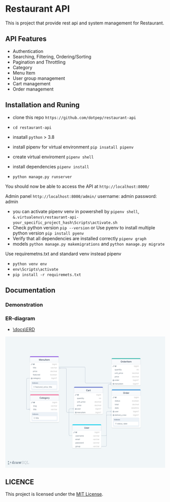 # Restaurant API

This is project that provide rest api and system management for Restaurant.

## API Features

- Authentication
- Searching, Filtering, Ordering/Sorting
- Pagination and Throttling
- Category
- Menu Item
- User group management
- Cart management
- Order management

## Installation and Runing

- clone this repo `https://github.com/dotpep/restaurant-api`
- `cd restaurant-api`

- insatall `python` > 3.8
- install pipenv for virtual environment `pip insatall pipenv`

- create virtual enviroment `pipenv shell`
- install dependencies `pipenv install`

- `python manage.py runserver`

You should now be able to access the API at `http://localhost:8000/`

Admin panel `http://localhost:8000/admin/`
username: admin
password: admin

- you can activate pipenv venv in powershell by `pipenv shell`, `&.virtualenvs\restaurant-api-your_specific_project_hash\Scripts\activate.sh`
- Check python version `pip --version` or Use pyenv to install multiple python version `pip install pyenv`
- Verify that all dependencies are installed correctly `pipenv graph`
- models `python manage.py makemigrations` and `python manage.py migrate`

Use requiremetns.txt and standard venv instead pipenv

- `python venv env`
- `env\Scripts\activate`
- `pip install -r requiremets.txt`

## Documentation

### Demonstration

### ER-diagram

- [\docs\ERD](docs\ERD\README.md)

![Database Entity Design ER-D](docs\ERD\ER-D_restaurantapi.png)

## LICENCE

This project is licensed under the [MIT License](LICENSE).
